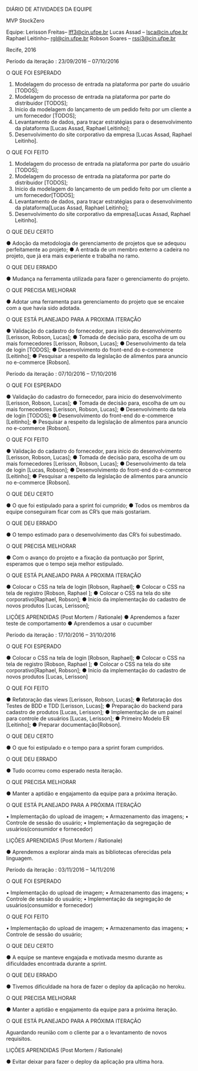 DIÁRIO DE ATIVIDADES DA EQUIPE

MVP StockZero



Equipe:
Lerisson Freitas– lff3@cin.ufpe.br
Lucas Assad –  lsca@cin.ufpe.br
Raphael Leitinho– rgl@cin.ufpe.br
Robson Soares – rssj3@cin.ufpe.br

 
Recife, 2016




Período da iteração :
23/09/2016 – 07/10/2016

O QUE FOI ESPERADO


1.	Modelagem do processo de entrada na plataforma por parte do usuário [TODOS];
2.	Modelagem do processo de entrada na plataforma por parte do distribuidor [TODOS];
3.	Inicio da modelagem do lançamento de um pedido feito por um cliente a um fornecedor [TODOS];
4.	Levantamento de dados, para traçar estratégias para o desenvolvimento da plataforma [Lucas Assad, Raphael Leitinho];
5.	Desenvolvimento do site corporativo da empresa [Lucas Assad, Raphael Leitinho].


O QUE FOI FEITO


1.	Modelagem do processo de entrada na plataforma por parte do usuário [TODOS];
2.	Modelagem do processo de entrada na plataforma por parte do distribuidor [TODOS];
3.	Inicio da modelagem do lançamento de um pedido feito por um cliente a um fornecedor[TODOS];
4.	Levantamento de dados, para traçar estratégias para o desenvolvimento da plataforma[Lucas Assad, Raphael Leitinho];
5.	Desenvolvimento do site corporativo da empresa[Lucas Assad, Raphael Leitinho].



O QUE DEU CERTO

●	Adoção da metodologia de gerenciamento de projetos que se adequou perfeitamente ao projeto;
●	A entrada de um membro externo a cadeira no projeto, que já era mais experiente e trabalha no ramo.


O QUE DEU ERRADO

●	Mudança na ferramenta utilizada para fazer o gerenciamento do projeto.


O QUE PRECISA MELHORAR

●	Adotar uma ferramenta para gerenciamento do projeto que se encaixe com a que havia sido adotada.


O QUE ESTÁ PLANEJADO PARA A PROXIMA ITERAÇÃO

●	Validação do cadastro do fornecedor, para inicio do desenvolvimento [Lerisson, Robson, Lucas];
●	Tomada de decisão para, escolha de um ou mais fornecedores [Lerisson, Robson, Lucas];
●	Desenvolvimento da tela de login [TODOS];
●	Desenvolvimento do front-end do e-commerce [Leitinho];
●	Pesquisar a respeito da legislação de alimentos para anuncio no e-commerce [Robson].


Período da iteração :
07/10/2016 – 17/10/2016


O QUE FOI ESPERADO


●	Validação do cadastro do fornecedor, para inicio do desenvolvimento [Lerisson, Robson, Lucas];
●	Tomada de decisão para, escolha de um ou mais fornecedores [Lerisson, Robson, Lucas];
●	Desenvolvimento da tela de login [TODOS];
●	Desenvolvimento do front-end do e-commerce [Leitinho];
●	Pesquisar a respeito da legislação de alimentos para anuncio no e-commerce [Robson].



O QUE FOI FEITO


●	Validação do cadastro do fornecedor, para inicio do desenvolvimento [Lerisson, Robson, Lucas];
●	Tomada de decisão para, escolha de um ou mais fornecedores [Lerisson, Robson, Lucas];
●	Desenvolvimento da tela de login [Lucas, Robson];
●	Desenvolvimento do front-end do e-commerce [Leitinho];
●	Pesquisar a respeito da legislação de alimentos para anuncio no e-commerce [Robson].


O QUE DEU CERTO

●	O que foi estipulado para a sprint foi cumprido;
●	Todos os membros da equipe conseguiram ficar com as CR’s que mais gostariam.



O QUE DEU ERRADO

●	O tempo estimado para o desenvolvimento das CR’s foi subestimado.



O QUE PRECISA MELHORAR

●	Com o avanço do projeto e a fixação da pontuação por Sprint, esperamos que o tempo seja melhor estipulado.


O QUE ESTÁ PLANEJADO PARA A PROXIMA ITERAÇÃO

●	Colocar o CSS na tela de login  [Robson, Raphael];
●	Colocar o CSS na tela de registro [Robson, Raphael ];
●	Colocar o CSS na tela do site corporativo[Raphael, Robson];
●	Inicio da implementação do cadastro de novos produtos [Lucas, Lerisson];


LIÇÕES APRENDIDAS (Post Mortem / Rationale)
●	Aprendemos a fazer teste de comportamento 
●	Aprendemos a usar o cucumber


Período da iteração :
17/10/2016 – 31/10/2016


O QUE FOI ESPERADO

●	Colocar o CSS na tela de login  [Robson, Raphael];
●	Colocar o CSS na tela de registro [Robson, Raphael ];
●	Colocar o CSS na tela do site corporativo[Raphael, Robson];
●	Inicio da implementação do cadastro de novos produtos [Lucas, Lerisson]



O QUE FOI FEITO


●	Refatoração das views [Lerisson, Robson, Lucas];
●	Refatoração dos Testes de BDD e TDD [Lerisson, Lucas];
●	Preparação do backend para cadastro de produtos [Lucas, Lerisson];
●	Implementação de um painel para controle de usuários [Lucas, Lerisson];
●	Primeiro Modelo ER [Leitinho];
●	Preparar documentação[Robson].





O QUE DEU CERTO

●	O que foi estipulado e o tempo para a sprint foram cumpridos.



O QUE DEU ERRADO

●	Tudo ocorreu como esperado nesta iteração.



O QUE PRECISA MELHORAR

●	Manter a aptidão e engajamento da equipe para a próxima iteração.


O QUE ESTÁ PLANEJADO PARA A PRÓXIMA ITERAÇÃO


•	Implementação do upload de imagem;
•	Armazenamento das imagens;
•	Controle de sessão do usuário;
•	Implementação da segregação de usuários(consumidor e fornecedor)



LIÇÕES APRENDIDAS (Post Mortem / Rationale)

●	Aprendemos a explorar ainda mais as bibliotecas oferecidas pela linguagem. 

Período da iteração :
03/11/2016 – 14/11/2016


O QUE FOI ESPERADO

•	Implementação do upload de imagem;
•	Armazenamento das imagens;
•	Controle de sessão do usuário;
•	Implementação da segregação de usuários(consumidor e fornecedor)



O QUE FOI FEITO


•	Implementação do upload de imagem;
•	Armazenamento das imagens;
•	Controle de sessão do usuário;





O QUE DEU CERTO

●	A equipe se manteve engajada e motivada mesmo durante as dificuldades encontrada durante a sprint.



O QUE DEU ERRADO

●	Tivemos dificuldade na hora de fazer o deploy da aplicação no heroku.




O QUE PRECISA MELHORAR

●	Manter a aptidão e engajamento da equipe para a próxima iteração.


O QUE ESTÁ PLANEJADO PARA A PRÓXIMA ITERAÇÃO


Aguardando reunião com o cliente par a o levantamento de novos requisitos.


LIÇÕES APRENDIDAS (Post Mortem / Rationale)

●	Evitar deixar para fazer o deploy da aplicação pra ultima hora.

